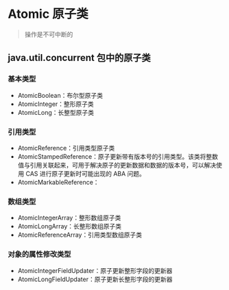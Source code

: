 # Atomic 原子类

> 操作是不可中断的

## java.util.concurrent 包中的原子类

### 基本类型

* AtomicBoolean：布尔型原子类
* AtomicInteger：整形原子类
* AtomicLong：长整型原子类

### 引用类型

* AtomicReference：引用类型原子类
* AtomicStampedReference：原子更新带有版本号的引用类型。该类将整数值与引用关联起来，可用于解决原子的更新数据和数据的版本号，可以解决使用 CAS 进行原子更新时可能出现的 ABA 问题。
* AtomicMarkableReference：

### 数组类型

* AtomicIntegerArray：整形数组原子类
* AtomicLongArray：长整形数组原子类
* AtomicReferenceArray：引用类型数组原子类

### 对象的属性修改类型

* AtomicIntegerFieldUpdater：原子更新整形字段的更新器
* AtomicLongFieldUpdater：原子更新长整形字段的更新器
